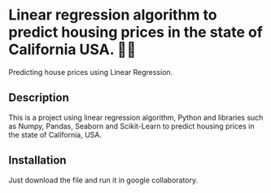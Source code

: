 # Linear regression algorithm to predict housing prices in the state of California USA. 🏡🌉
Predicting house prices using Linear Regression.
 
## Description
This is a project using linear regression algorithm, Python and libraries such as Numpy, Pandas, Seaborn and Scikit-Learn to predict housing prices in the state of California, USA.

## Installation
Just download the file and run it in google collaboratory.
